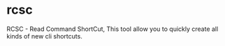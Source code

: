 # rcsc
RCSC - Read Command ShortCut, This tool allow you to quickly create all kinds of new cli shortcuts.
